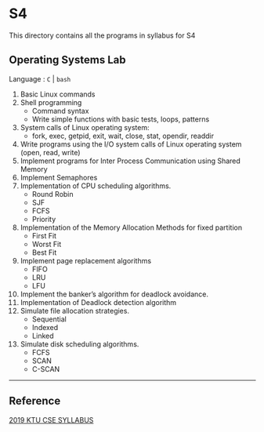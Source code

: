 # S4

This directory contains all the programs in syllabus for S4

## Operating Systems Lab

Language : `C` | `bash`

1. Basic Linux commands
2. Shell programming
   - Command syntax
   - Write simple functions with basic tests, loops, patterns
3. System calls of Linux operating system:
   - fork, exec, getpid, exit, wait, close, stat, opendir, readdir
4. Write programs using the I/O system calls of Linux operating system (open, read, write)
5. Implement programs for Inter Process Communication using Shared Memory
6. Implement Semaphores
7. Implementation of CPU scheduling algorithms.
   - Round Robin
   - SJF
   - FCFS
   - Priority
8. Implementation of the Memory Allocation Methods for fixed partition
   - First Fit
   - Worst Fit
   - Best Fit
9. Implement page replacement algorithms
   - FIFO
   - LRU
   - LFU
10. Implement the banker’s algorithm for deadlock avoidance.
11. Implementation of Deadlock detection algorithm
12. Simulate file allocation strategies.
    - Sequential
    - Indexed
    - Linked
13. Simulate disk scheduling algorithms.
    - FCFS
    - SCAN
    - C-SCAN

---

## Reference

[2019 KTU CSE SYLLABUS](https://ktu.edu.in/data/COMPUTER%20SCIENCE%20AND%20ENGINEERING.pdf?=UWtbNsYZpVMR8qVORZJr9gO2nGHp0EcJuR%2B%2Frm5kkB9W3xFJ67pIbPapzwq8PRhHAM3SWMRdYZw%2FyuYJFgK3tw%3D%3D)
